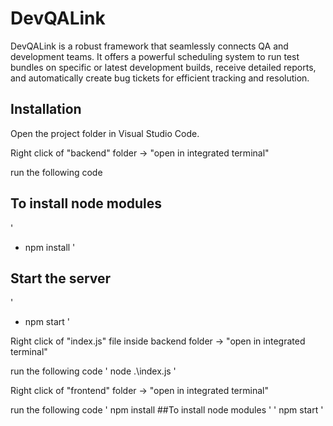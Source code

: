 # DevQALink

DevQALink is a robust framework that seamlessly connects QA and development teams. It offers a powerful scheduling system to run test bundles on specific or latest development builds, receive detailed reports, and automatically create bug tickets for efficient tracking and resolution.

## Installation

Open the project folder in Visual Studio Code.

Right click of "backend" folder -> "open in integrated terminal"

run the following code

## To install node modules
'
- npm install
'
## Start the server
'
- npm start
'

Right click of "index.js" file inside backend folder -> "open in integrated terminal"

run the following code
'
node .\index.js
'

Right click of "frontend" folder -> "open in integrated terminal"

run the following code
'
npm install    ##To install node modules
'
'
npm start
'
